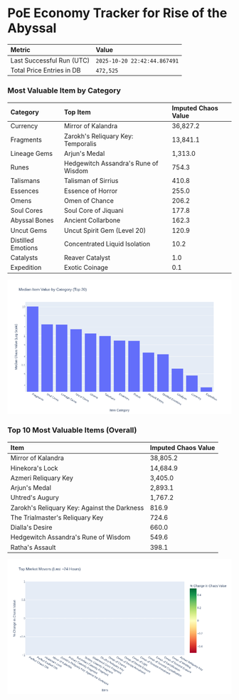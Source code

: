 # PoE Economy Tracker for Rise of the Abyssal

<!-- START_MAINTENANCE -->
| Metric | Value |
|:---|:---|
| Last Successful Run (UTC) | `2025-10-20 22:42:44.867491` |
| Total Price Entries in DB | `472,525` |

<!-- END_MAINTENANCE -->

<!-- START_DATAFRAME_DEBUG -->
<!-- END_DATAFRAME_DEBUG -->

<!-- START_CATEGORY_ANALYSIS -->
### Most Valuable Item by Category
| Category | Top Item | Imputed Chaos Value |
| :--- | :--- | :--- |
| Currency | Mirror of Kalandra | 36,827.2 |
| Fragments | Zarokh's Reliquary Key: Temporalis | 13,841.1 |
| Lineage Gems | Arjun's Medal | 1,313.0 |
| Runes | Hedgewitch Assandra's Rune of Wisdom | 754.3 |
| Talismans | Talisman of Sirrius | 410.8 |
| Essences | Essence of Horror | 255.0 |
| Omens | Omen of Chance | 206.2 |
| Soul Cores | Soul Core of Jiquani | 177.8 |
| Abyssal Bones | Ancient Collarbone | 162.3 |
| Uncut Gems | Uncut Spirit Gem (Level 20) | 120.9 |
| Distilled Emotions | Concentrated Liquid Isolation | 10.2 |
| Catalysts | Reaver Catalyst | 1.0 |
| Expedition | Exotic Coinage | 0.1 |


![Category Analysis Chart](charts/category_analysis.png)
<!-- END_ANALYSIS -->

<!-- START_ANALYSIS -->
### Top 10 Most Valuable Items (Overall)
| Item | Imputed Chaos Value |
| :--- | :--- |
| Mirror of Kalandra | 38,805.2 |
| Hinekora's Lock | 14,684.9 |
| Azmeri Reliquary Key | 3,405.0 |
| Arjun's Medal | 2,893.1 |
| Uhtred's Augury | 1,767.2 |
| Zarokh's Reliquary Key: Against the Darkness | 816.9 |
| The Trialmaster's Reliquary Key | 724.6 |
| Dialla's Desire | 660.0 |
| Hedgewitch Assandra's Rune of Wisdom | 549.6 |
| Ratha's Assault | 398.1 |


![Market Movers Chart](charts/market_movers.png)
<!-- END_ANALYSIS -->
